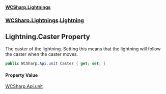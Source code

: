 #### [WCSharp.Lightnings](README.md 'README')
### [WCSharp.Lightnings](WCSharp.Lightnings.md 'WCSharp.Lightnings').[Lightning](WCSharp.Lightnings.Lightning.md 'WCSharp.Lightnings.Lightning')

## Lightning.Caster Property

The caster of the lightning. Setting this means that the lightning will follow the caster when the caster moves.

```csharp
public WCSharp.Api.unit Caster { get; set; }
```

#### Property Value
[WCSharp.Api.unit](https://docs.microsoft.com/en-us/dotnet/api/WCSharp.Api.unit 'WCSharp.Api.unit')